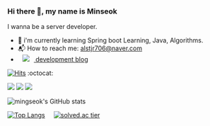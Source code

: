 ### Hi there 👋, my name is Minseok

I wanna be a server developer.
 - 🌱 i'm currently learning Spring boot Learning, Java, Algorithms.
 - 📬 How to reach me: alstjr706@naver.com 
 - <a href="https://velog.io/@mingseok/series">
    <img src="http://img.shields.io/badge/-Velog-20C997?style=flat&logo=Vector Logo Zone&link=https://velog.io/@hyeming"style="height : auto; margin-left : 10px; margin-right : 10px;"/> development blog

[![Hits](https://hits.seeyoufarm.com/api/count/incr/badge.svg?url=https%3A%2F%2Fgithub.com%2Fmingseok%2Fmingseok.git&count_bg=%23724CDE&title_bg=%23676767&icon=github.svg&icon_color=%23FFFFFF&title=hits&edge_flat=false)](https://hits.seeyoufarm.com) :octocat:



<img src="https://img.shields.io/badge/Java-007396?style=flat-square&logo=Java&logoColor=white"/></a>
<img src="https://img.shields.io/badge/Spring-6DB33F?style=flat-square&logo=Spring&logoColor=white"/></a>
<img src="https://img.shields.io/badge/Spring Boot-6DB33F?style=flat-square&logo=Spring Boot&logoColor=white"/></a>





![mingseok's GitHub stats](https://github-readme-stats.vercel.app/api?username=mingseok&show_icons=true&theme=buefy-light)


[![Top Langs](https://github-readme-stats.vercel.app/api/top-langs/?username=mingseok&layout=compact&theme=buefy-light&langs_count=10)](https://github.com/anuraghazra/github-readme-stats)
    &nbsp; &nbsp; [![solved.ac tier](http://mazassumnida.wtf/api/v2/generate_badge?boj=alstjr706)](https://solved.ac/alstjr706)


